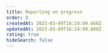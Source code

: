 ```yaml
---
title: Reporting on progress
order: 8
createdAt: 2023-03-09T16:24:09.666Z
updatedAt: 2023-03-09T16:24:09.680Z
rating: true
hideSearch: false
---
```


